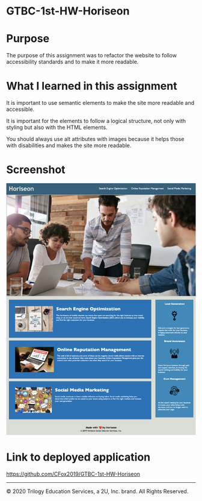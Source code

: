 # GTBC-1st-HW-Horiseon

# Purpose

The purpose of this assignment was to refactor the website to follow accessibility standards and to make it more readable.

# What I learned in this assignment

It is important to use semantic elements to make the site more readable and accessible.

It is important for the elements to follow a logical structure, not only with styling but also with the HTML elements.

You should always use alt attributes with images because it helps those with disabilities and makes the site more readable.

# Screenshot

![Code Refactor image](./Assets/horiseon-pg.png)

# Link to deployed application

https://github.com/CFox2019/GTBC-1st-HW-Horiseon

- - -
© 2020 Trilogy Education Services, a 2U, Inc. brand. All Rights Reserved.
